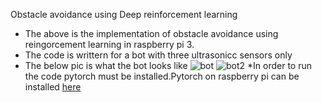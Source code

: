 Obstacle avoidance using Deep reinforcement learning
  * The above is the implementation of obstacle avoidance using reingorcement learning in raspberry pi 3.
  * The code is writtern for a bot with three ultrasonicc sensors only
  * The below pic is what the bot looks like
![bot](https://user-images.githubusercontent.com/72451756/95423894-71293080-095f-11eb-81a0-7bcf6f1fed14.jpeg)
![bot2](https://user-images.githubusercontent.com/72451756/95425944-be5ad180-0962-11eb-9479-89aac81d6e8f.jpeg)
  *In order to run the code pytorch must be installed.Pytorch on raspberry pi can be installed [here](https://wormtooth.com/20180617-pytorch-on-raspberrypi/)
